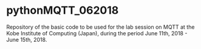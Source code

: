 # pythonMQTT_062018

Repository of the basic code to be used for the lab session on MQTT at the Kobe Institute of Computing (Japan), during the period June 11th, 2018 - June 15th, 2018.

